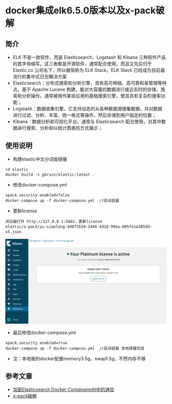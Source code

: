 # docker集成elk6.5.0版本以及x-pack破解
## 简介
- ELK 不是一款软件，而是 Elasticsearch、Logstash 和 Kibana 三种软件产品的首字母缩写。这三者都是开源软件，通常配合使用，而且又先后归于 Elastic.co 公司名下，所以被简称为 ELK Stack。ELK Stack 已经成为目前最流行的集中式日志解决方案
- Elasticsearch：分布式搜索和分析引擎，具有高可伸缩、高可靠和易管理等特点。基于 Apache Lucene 构建，能对大容量的数据进行接近实时的存储、搜索和分析操作。通常被用作某些应用的基础搜索引擎，使其具有复杂的搜索功能；
- Logstash：数据收集引擎。它支持动态的从各种数据源搜集数据，并对数据进行过滤、分析、丰富、统一格式等操作，然后存储到用户指定的位置；
- Kibana：数据分析和可视化平台。通常与 Elasticsearch 配合使用，对其中数据进行搜索、分析和以统计图表的方式展示；
## 使用说明
- 构建elastic中文分词版镜像
```
cd elastic
docker build -t gbruin/elastic:latest .
```
- 修改docker-compose.yml
```
xpack.security.enabled=false
docker-compose up -f docker-compose.yml  //启动容器
```
- 更新license
```
浏览器打开 http://127.0.0.1:5601，更新license
elastic/x-pack/yu-xiaolong-d46f3528-2446-4d18-99ea-085fe1e285dd-v5.json
```
![图片](https://github.com/lanqb-tech/elk/blob/master/images/WeChat23052aea4eef98f15e470aee438fcaf6.png)

- 最后修改docker-compose.yml
```
xpack.security.enabled=true
docker-compose up -f docker-compose.yml  //启动容器 本地搭建完成
```

- 注：本地我的docker配置memory3.5g，swap1.5g，不然内存不够

## 参考文章
- [加密Elasticsearch Docker Containeredit中的通信](https://www.elastic.co/guide/en/elasticsearch/reference/6.5/configuring-tls-docker.html#configuring-tls-docker)
- [x-pack破解](https://www.cnblogs.com/qilvfei/p/9956932.html)